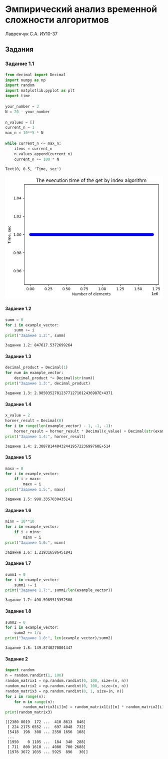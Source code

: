 # Эмпирический анализ временной сложности алгоритмов
Лавренчук С.А.
ИУ10-37
## Задания
### Задание 1.1


```python
from decimal import Decimal
import numpy as np
import random
import matplotlib.pyplot as plt
import time

your_number = 3
N = 20 - your_number

n_values = []
current_n = 1
max_n = 10**5 * N

while current_n <= max_n:
    items = current_n
    n_values.append(current_n)
    current_n += 100 * N


```




    Text(0, 0.5, 'Time, sec')




    
![png](Lab_01_files/Lab_01_1_1.png)
    


#### Задание 1.2


```python
summ = 0
for i in example_vector:
    summ += i
print("Задание 1.2:", summ)
```

    Задание 1.2: 847617.5372699264


#### Задание 1.3


```python
decimal_product = Decimal(1)
for num in example_vector:
    decimal_product *= Decimal(str(num))
print("Задание 1.3:", decimal_product)
```

    Задание 1.3: 2.985035278123771271012436987E+4371


#### Задание 1.4


```python
x_value = 2
horner_result = Decimal(0)
for i in range(len(example_vector) - 1, -1, -1):
    horner_result = horner_result * Decimal(x_value) + Decimal(str(example_vector[i]))
print("Задание 1.4:", horner_result)
```

    Задание 1.4: 2.308781440432441957223699760E+514


#### Задание 1.5


```python
maxx = 0
for i in example_vector:
    if i > maxx:
        maxx = i
print("Задание 1.5:", maxx)
```

    Задание 1.5: 998.3357030435141


#### Задание 1.6


```python
minn = 10**10
for i in example_vector:
    if i < minn:
        minn = i
print("Задание 1.6:", minn)
```

    Задание 1.6: 1.219316586451841


#### Задание 1.7


```python
summ1 = 0
for i in example_vector:
    summ1 += i
print("Задание 1.7:", summ1/len(example_vector))
```

    Задание 1.7: 498.5985513352508


#### Задание 1.8


```python
summ2 = 0
for i in example_vector:
    summ2 += 1/i
print("Задание 1.8:", len(example_vector)/summ2)
```

    Задание 1.8: 149.8740270801447


#### Задание 2


```python
import random
n = random.randint(1, 100)
random_matrix1 = np.random.randint(0, 100, size=(n, n))
random_matrix2 = np.random.randint(0, 100, size=(n, n))
random_matrix3 = np.random.randint(0, 1, size=(n, n))
for i in range(n):
    for m in range(n):
        random_matrix3[i][m] = random_matrix1[i][m] * random_matrix2[i][m]
print(random_matrix3)
```

    [[2380 8019  172 ...  410 8613  846]
     [ 224 2175 6552 ...  697 4048  732]
     [5418  198  308 ... 2350 1656  108]
     ...
     [1950    0 1105 ...  184  340  288]
     [ 711  800 1610 ... 4080  700 2688]
     [1976 3672 1035 ... 5925  896   30]]

